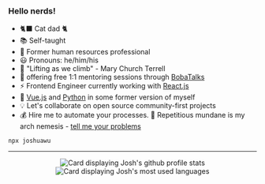 <link rel="preload" as="script" href="https://github-readme-stats-jwu910.vercel.app/api?username=jwu910&show_icons=true&hide=issues&theme=onedark&line_height=24&border_radius=5#gh-dark-mode-only") />
<link rel="preload" as="script" href="https://github-readme-stats-jwu910.vercel.app/api/top-langs/?username=jwu910&layout=compact&theme=onedark&langs_count=6&custom_title=Top%20Languages&card_width=265&hide=java#gh-dark-mode-only" />


### Hello nerds! 

- :black_cat: Cat dad :cat2:
- :books: Self-taught
- :scroll: Former human resources professional
- :smiley: Pronouns: he/him/his
- :climbing: "Lifting as we climb" - Mary Church Terrell
- :bubble_tea: offering free 1:1 mentoring sessions through [BobaTalks](https://bobatalks.com/software-engineers)
- :zap: Frontend Engineer currently working with [React.js](http://reactjs.org/)
- :leafy_green: [Vue.js](https://vuejs.org/) and [Python](https://python.org) in some former version of myself
- :bulb: Let's collaborate on open source community-first projects
- :moneybag: Hire me to automate your processes. :supervillain: Repetitious mundane is my arch nemesis - [tell me your problems](mailto:hello@joshuawu.me)


```
npx joshuawu
```
<hr />
<div dir="auto" align="center">
    <picture>
      <source
        preload
        srcset="https://github-readme-stats-jwu910.vercel.app/api?username=jwu910&show_icons=true&hide=issues&theme=onedark&line_height=24&border_radius=5#gh-dark-mode-only"
        media="(prefers-color-scheme: dark)"
      />
      <img
        alt="Card displaying Josh's github profile stats"
        src="https://github-readme-stats-jwu910.vercel.app/api?username=jwu910&show_icons=true&hide=issues&theme=onedark&line_height=24&border_radius=5#gh-dark-mode-only"
      />
    </picture>
    <picture>
      <source
        srcset="https://github-readme-stats-jwu910.vercel.app/api/top-langs/?username=jwu910&layout=compact&theme=onedark&langs_count=6&custom_title=Top%20Languages&card_width=265&hide=java#gh-dark-mode-only"
        media="(prefers-color-scheme: dark)"
      />
      <img
        alt="Card displaying Josh's most used languages"
        src="https://github-readme-stats-jwu910.vercel.app/api/top-langs/?username=jwu910&layout=compact&theme=onedark&langs_count=6&custom_title=Top%20Languages&card_width=265&hide=java#gh-dark-mode-only"
      />
    </picture>
</div>

<!--
**jwu910/jwu910** is a ✨ _special_ ✨ repository because its `README.md` (this file) appears on your GitHub profile.

Here are some ideas to get you started:

- 🔭 I’m currently working on ...
- 🌱 I’m currently learning ...
- 👯 I’m looking to collaborate on ...
- 🤔 I’m looking for help with ...
- 💬 Ask me about ...
- 📫 How to reach me: ...
- 😄 Pronouns: ...
- ⚡ Fun fact: ...
-->
